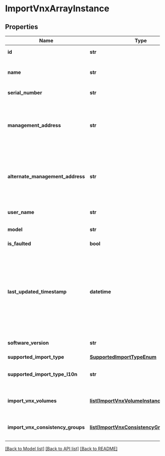 # ImportVnxArrayInstance

## Properties
Name | Type | Description | Notes
------------ | ------------- | ------------- | -------------
**id** | **str** | Unique identifier of the VNX storage system. | [optional] 
**name** | **str** | Name of the VNX storage system.  This property supports case-insensitive filtering. | [optional] 
**serial_number** | **str** | Serial number of the VNX storage system. | [optional] 
**management_address** | **str** | Management address for communicating with the VNX storage system. This is usually the address of Storage Processor A (SPA). The address can be an IPv4 address or FQDN (Fully Qualified Domain Name). | [optional] 
**alternate_management_address** | **str** | Alternate management address for communicating with the VNX storage system. This is usually the address of Storage Processor B (SPB). The address can be an IPv4 address or FQDN (Fully Qualified Domain Name). | [optional] 
**user_name** | **str** | User account name used to communicate with the VNX storage system. | [optional] 
**model** | **str** | Model name of the VNX storage system. | [optional] 
**is_faulted** | **bool** | Indicates whether the VNX storage system is faulted. | [optional] 
**last_updated_timestamp** | **datetime** | Timestamp at which the VNX storage system details were last updated. These details include information about the VNX storage system and its importable volumes and consistency groups. The timestamp is updated when the VNX storage system is created and when the importable storage resources are discovered using the discover action. | [optional] 
**software_version** | **str** | The software version of the block operating environment of the VNX storage system. | [optional] 
**supported_import_type** | [**SupportedImportTypeEnum**](SupportedImportTypeEnum.md) |  Was added in version 1.0.2. | [optional] 
**supported_import_type_l10n** | **str** | Localized message string corresponding to supported_import_type Was added in version 1.0.2. | [optional] 
**import_vnx_volumes** | [**list[ImportVnxVolumeInstance]**](ImportVnxVolumeInstance.md) | This is the inverse of the resource type import_vnx_volume association. | [optional] 
**import_vnx_consistency_groups** | [**list[ImportVnxConsistencyGroupInstance]**](ImportVnxConsistencyGroupInstance.md) | This is the inverse of the resource type import_vnx_consistency_group association. | [optional] 

[[Back to Model list]](../README.md#documentation-for-models) [[Back to API list]](../README.md#documentation-for-api-endpoints) [[Back to README]](../README.md)


